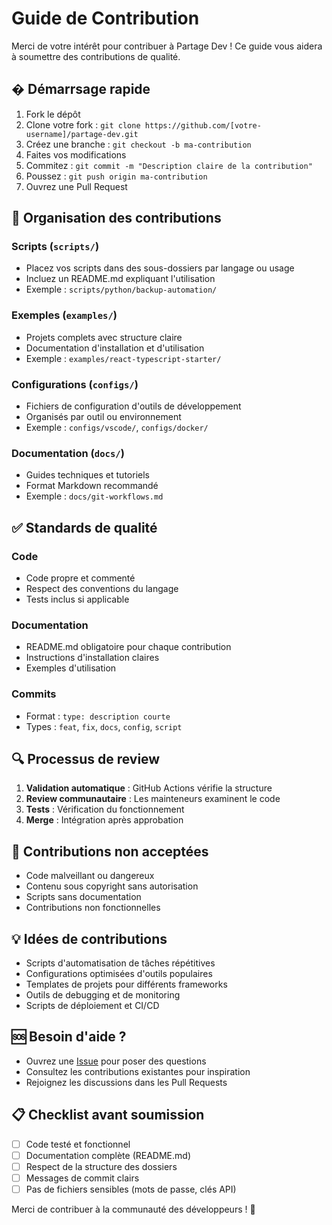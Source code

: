 # Guide de Contribution

Merci de votre intérêt pour contribuer à Partage Dev ! Ce guide vous aidera à soumettre des contributions de qualité.

## � Démarrsage rapide

1. Fork le dépôt
2. Clone votre fork : `git clone https://github.com/[votre-username]/partage-dev.git`
3. Créez une branche : `git checkout -b ma-contribution`
4. Faites vos modifications
5. Commitez : `git commit -m "Description claire de la contribution"`
6. Poussez : `git push origin ma-contribution`
7. Ouvrez une Pull Request

## 📁 Organisation des contributions

### Scripts (`scripts/`)

- Placez vos scripts dans des sous-dossiers par langage ou usage
- Incluez un README.md expliquant l'utilisation
- Exemple : `scripts/python/backup-automation/`

### Exemples (`examples/`)

- Projets complets avec structure claire
- Documentation d'installation et d'utilisation
- Exemple : `examples/react-typescript-starter/`

### Configurations (`configs/`)

- Fichiers de configuration d'outils de développement
- Organisés par outil ou environnement
- Exemple : `configs/vscode/`, `configs/docker/`

### Documentation (`docs/`)

- Guides techniques et tutoriels
- Format Markdown recommandé
- Exemple : `docs/git-workflows.md`

## ✅ Standards de qualité

### Code

- Code propre et commenté
- Respect des conventions du langage
- Tests inclus si applicable

### Documentation

- README.md obligatoire pour chaque contribution
- Instructions d'installation claires
- Exemples d'utilisation

### Commits

- Format : `type: description courte`
- Types : `feat`, `fix`, `docs`, `config`, `script`

## 🔍 Processus de review

1. **Validation automatique** : GitHub Actions vérifie la structure
2. **Review communautaire** : Les mainteneurs examinent le code
3. **Tests** : Vérification du fonctionnement
4. **Merge** : Intégration après approbation

## 🚫 Contributions non acceptées

- Code malveillant ou dangereux
- Contenu sous copyright sans autorisation
- Scripts sans documentation
- Contributions non fonctionnelles

## 💡 Idées de contributions

- Scripts d'automatisation de tâches répétitives
- Configurations optimisées d'outils populaires
- Templates de projets pour différents frameworks
- Outils de debugging et de monitoring
- Scripts de déploiement et CI/CD

## 🆘 Besoin d'aide ?

- Ouvrez une [Issue](../../issues) pour poser des questions
- Consultez les contributions existantes pour inspiration
- Rejoignez les discussions dans les Pull Requests

## 📋 Checklist avant soumission

- [ ] Code testé et fonctionnel
- [ ] Documentation complète (README.md)
- [ ] Respect de la structure des dossiers
- [ ] Messages de commit clairs
- [ ] Pas de fichiers sensibles (mots de passe, clés API)

Merci de contribuer à la communauté des développeurs ! 🎉
